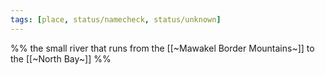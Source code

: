 ```yaml
---
tags: [place, status/namecheck, status/unknown]
---
```


%% the small river that runs from the [[~Mawakel Border Mountains~]] to the [[~North Bay~]] %%
